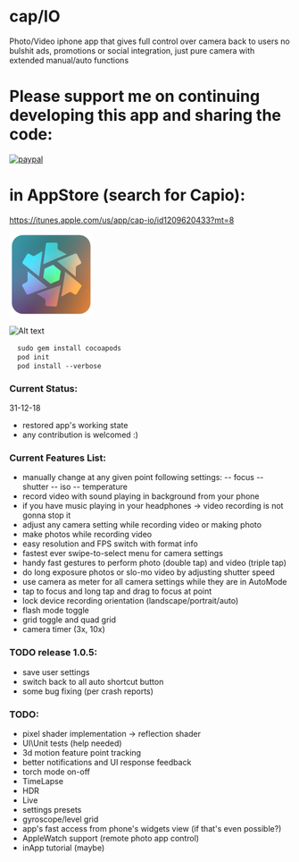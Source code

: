 # cap/IO
Photo/Video iphone app that gives full control over camera back to users
no bulshit ads, promotions or social integration, just pure camera with extended manual/auto functions

# Please support me on continuing developing this app and sharing the code:
[![paypal](https://www.paypalobjects.com/en_US/i/btn/btn_donateCC_LG.gif)](https://www.paypal.com/cgi-bin/webscr?cmd=_donations&business=2KK97H75UCY7C&item_name=to+support+free+software+development&currency_code=USD&source=url)

# in AppStore (search for Capio):
  https://itunes.apple.com/us/app/cap-io/id1209620433?mt=8

![Alt text](/capio_ico_ArtWrk150x150.png "app_ico_art")

![Alt text](/capio.png?raw=true "in_app_screen")

```
  sudo gem install cocoapods
  pod init
  pod install --verbose
```
### Current Status:
  31-12-18
  - restored app's working state 
  - any contribution is welcomed :)

### Current Features List:
  - manually change at any given point following settings:
    -- focus
    -- shutter
    -- iso
    -- temperature
  - record video with sound playing in background from your phone
  - if you have music playing in your headphones -> video recording is not gonna stop it
  - adjust any camera setting while recording video or making photo
  - make photos while recording video
  - easy resolution and FPS switch with format info
  - fastest ever swipe-to-select menu for camera settings
  - handy fast gestures to perform photo (double tap) and video (triple tap)
  - do long exposure photos or slo-mo video by adjusting shutter speed
  - use camera as meter for all camera settings while they are in AutoMode
  - tap to focus and long tap and drag to focus at point
  - lock device recording orientation (landscape/portrait/auto)
  - flash mode toggle
  - grid toggle and quad grid
  - camera timer (3x, 10x)
  
### TODO release 1.0.5:
  - save user settings
  - switch back to all auto shortcut button
  - some bug fixing (per crash reports)
  
### TODO:
  - pixel shader implementation -> reflection shader
  - UI\Unit tests (help needed)
  - 3d motion feature point tracking
  - better notifications and UI response feedback
  - torch mode on-off
  - TimeLapse
  - HDR
  - Live
  - settings presets
  - gyroscope/level grid
  - app's fast access from phone's widgets view (if that's even possible?)
  - AppleWatch support (remote photo app control)
  - inApp tutorial (maybe)
